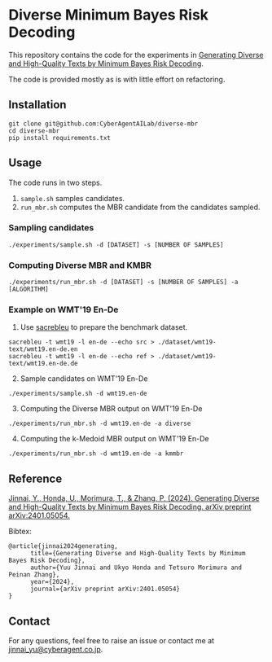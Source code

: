 # Diverse Minimum Bayes Risk Decoding

This repository contains the code for the experiments in [Generating Diverse and High-Quality Texts by Minimum Bayes Risk Decoding](https://arxiv.org/abs/2401.05054).

The code is provided mostly as is with little effort on refactoring.

## Installation

```
git clone git@github.com:CyberAgentAILab/diverse-mbr
cd diverse-mbr
pip install requirements.txt
```

## Usage

The code runs in two steps.
1. `sample.sh` samples candidates.
2. `run_mbr.sh` computes the MBR candidate from the candidates sampled.

### Sampling candidates

```
./experiments/sample.sh -d [DATASET] -s [NUMBER OF SAMPLES] 
```

### Computing Diverse MBR and KMBR

```
./experiments/run_mbr.sh -d [DATASET] -s [NUMBER OF SAMPLES] -a [ALGORITHM]
```

### Example on WMT'19 En-De

1. Use [sacrebleu](https://github.com/mjpost/sacrebleu) to prepare the benchmark dataset.
```
sacrebleu -t wmt19 -l en-de --echo src > ./dataset/wmt19-text/wmt19.en-de.en
sacrebleu -t wmt19 -l en-de --echo ref > ./dataset/wmt19-text/wmt19.en-de.de
```

2. Sample candidates on WMT'19 En-De

```
./experiments/sample.sh -d wmt19.en-de
```

3. Computing the Diverse MBR output on WMT'19 En-De

```
./experiments/run_mbr.sh -d wmt19.en-de -a diverse
```

4. Computing the k-Medoid MBR output on WMT'19 En-De

```
./experiments/run_mbr.sh -d wmt19.en-de -a kmmbr
```


## Reference

[Jinnai, Y., Honda, U., Morimura, T., & Zhang, P. (2024). Generating Diverse and High-Quality Texts by Minimum Bayes Risk Decoding. arXiv preprint arXiv:2401.05054.](https://arxiv.org/abs/2401.05054)

Bibtex:
```
@article{jinnai2024generating,
      title={Generating Diverse and High-Quality Texts by Minimum Bayes Risk Decoding}, 
      author={Yuu Jinnai and Ukyo Honda and Tetsuro Morimura and Peinan Zhang},
      year={2024},
      journal={arXiv preprint arXiv:2401.05054}
}
```

## Contact
For any questions, feel free to raise an issue or contact me at jinnai_yu@cyberagent.co.jp.
